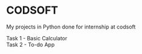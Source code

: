 # CODSOFT
My projects in Python done for internship at codsoft

Task 1 - Basic Calculator </br>
Task 2 - To-do App
